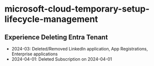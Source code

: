 # microsoft-cloud-temporary-setup-lifecycle-management
## Experience Deleting Entra Tenant
- 2024-03: Deleted/Removed LinkedIn application, App Registrations, Enterprise applications
- 2024-04-01: Deleted Subscription on 2024-04-01
